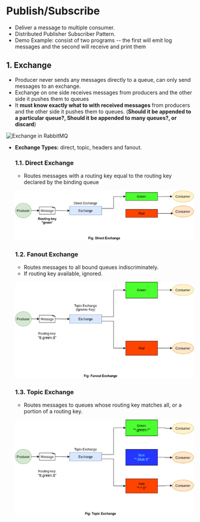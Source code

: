 # Publish/Subscribe 
- Deliver a message to multiple consumer.
- Distributed Publisher Subscriber Pattern.
- Demo Example: consist of two programs -- the first will emit log messages and 
the second will receive and print them

## 1. Exchange
- Producer never sends any messages directly to a queue, can only send messages to an exchange.
- Exchange on one side receives messages from producers and the other side it pushes them to queues
- It **must know exactly what to with received messages** from producers and the other side it pushes them to queues.
(**Should it be appended to a particular queue?, Should it be appended to many queues?, or discard**)

![Exchange in RabbitMQ](https://www.javainuse.com/rabbit-min.JPG)

- **Exchange Types:** direct, topic, headers and fanout.

    ### 1.1. Direct Exchange
    - Routes messages with a routing key equal to the routing key declared by the binding queue
    
    ![Direct Exchange](../../Images/direct_exchange.png)
    
    ### 1.2. Fanout Exchange
    - Routes messages to all bound queues indiscriminately.
    - If routing key available, ignored.
    
    ![Fanout Exchange](../../Images/fanout_exchange.png)
    
    ### 1.3. Topic Exchange
    - Routes messages to queues whose routing key matches all, or a portion of a routing key.
    
    ![Topic Exchange](../../Images/topic_exchange.png)
    
    
    
    
    
    